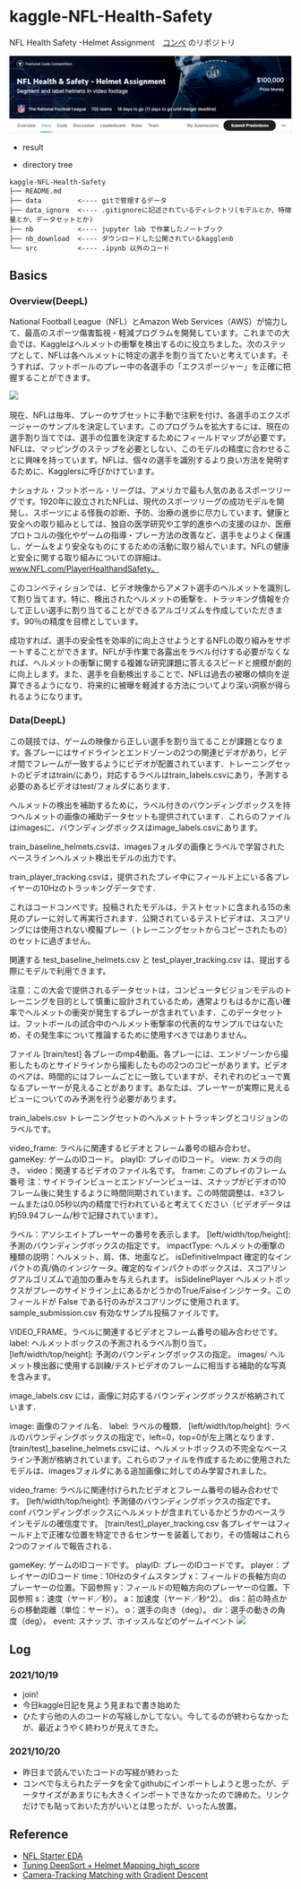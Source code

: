 
# kaggle-NFL-Health-Safety
NFL Health Safety -Helmet Assignment　[コンペ](https://www.kaggle.com/c/nfl-health-and-safety-helmet-assignment)
のリポジトリ

![](https://github.com/utibori-jp/kaggle-NFL-Health-Safety/blob/main/data/info/images/NFL_HELTH.png)

* result

- directory tree
```
kaggle-NFL-Health-Safety
├── README.md
├── data         <---- gitで管理するデータ
├── data_ignore  <---- .gitignoreに記述されているディレクトリ(モデルとか、特徴量とか、データセットとか)
├── nb           <---- jupyter lab で作業したノートブック
├── nb_download  <---- ダウンロードした公開されているkagglenb
└── src          <---- .ipynb 以外のコード
```

## Basics
### Overview(DeepL)

National Football League（NFL）とAmazon Web Services（AWS）が協力して、最高のスポーツ傷害監視・軽減プログラムを開発しています。これまでの大会では、Kaggleはヘルメットの衝撃を検出するのに役立ちました。次のステップとして、NFLは各ヘルメットに特定の選手を割り当てたいと考えています。そうすれば、フットボールのプレー中の各選手の「エクスポージャー」を正確に把握することができます。

![](https://storage.googleapis.com/kaggle-media/competitions/NFL%20player%20safety%20analytics/assingment_example.gif.gif)

現在、NFLは毎年、プレーのサブセットに手動で注釈を付け、各選手のエクスポージャーのサンプルを決定しています。このプログラムを拡大するには、現在の選手割り当てでは、選手の位置を決定するためにフィールドマップが必要です。NFLは、マッピングのステップを必要としない、このモデルの精度に合わせることに興味を持っています。NFLは、個々の選手を識別するより良い方法を発明するために、Kagglersに呼びかけています。

ナショナル・フットボール・リーグは、アメリカで最も人気のあるスポーツリーグです。1920年に設立されたNFLは、現代のスポーツリーグの成功モデルを開発し、スポーツによる怪我の診断、予防、治療の進歩に尽力しています。健康と安全への取り組みとしては、独自の医学研究や工学的進歩への支援のほか、医療プロトコルの強化やゲームの指導・プレー方法の改善など、選手をよりよく保護し、ゲームをより安全なものにするための活動に取り組んでいます。NFLの健康と安全に関する取り組みについての詳細は、www.NFL.com/PlayerHealthandSafety。

このコンペティションでは、ビデオ映像からアメフト選手のヘルメットを識別して割り当てます。特に、検出されたヘルメットの衝撃を、トラッキング情報を介して正しい選手に割り当てることができるアルゴリズムを作成していただきます。90％の精度を目標としています。

成功すれば、選手の安全性を効率的に向上させようとするNFLの取り組みをサポートすることができます。NFLが手作業で各露出をラベル付けする必要がなくなれば、ヘルメットの衝撃に関する複雑な研究課題に答えるスピードと規模が劇的に向上します。また、選手を自動検出することで、NFLは過去の被曝の傾向を逆算できるようになり、将来的に被曝を軽減する方法についてより深い洞察が得られるようになります。

### Data(DeepL)

この競技では、ゲームの映像から正しい選手を割り当てることが課題となります。各プレーにはサイドラインとエンドゾーンの2つの関連ビデオがあり，ビデオ間でフレームが一致するようにビデオが配置されています．トレーニングセットのビデオはtrain/にあり，対応するラベルはtrain_labels.csvにあり，予測する必要のあるビデオはtest/フォルダにあります．

ヘルメットの検出を補助するために，ラベル付きのバウンディングボックスを持つヘルメットの画像の補助データセットも提供されています．これらのファイルはimagesに、バウンディングボックスはimage_labels.csvにあります。

train_baseline_helmets.csvは、imagesフォルダの画像とラベルで学習されたベースラインヘルメット検出モデルの出力です。

train_player_tracking.csvは，提供されたプレイ中にフィールド上にいる各プレイヤーの10Hzのトラッキングデータです．

これはコードコンペです。投稿されたモデルは，テストセットに含まれる15の未見のプレーに対して再実行されます．公開されているテストビデオは、スコアリングには使用されない模擬プレー（トレーニングセットからコピーされたもの）のセットに過ぎません。

関連する test_baseline_helmets.csv と test_player_tracking.csv は、提出する際にモデルで利用できます。

注意：この大会で提供されるデータセットは，コンピュータビジョンモデルのトレーニングを目的として慎重に設計されているため，通常よりもはるかに高い確率でヘルメットの衝突が発生するプレーが含まれています．このデータセットは、フットボールの試合中のヘルメット衝撃率の代表的なサンプルではないため、その発生率について推論するために使用すべきではありません。

ファイル
[train/test] 各プレーのmp4動画。各プレーには、エンドゾーンから撮影したものとサイドラインから撮影したものの2つのコピーがあります。ビデオのペアは、時間的にはフレームごとに一致していますが、それぞれのビューで異なるプレーヤーが見えることがあります。あなたは、プレーヤーが実際に見えるビューについてのみ予測を行う必要があります。

train_labels.csv トレーニングセットのヘルメットトラッキングとコリジョンのラベルです。

video_frame: ラベルに関連するビデオとフレーム番号の組み合わせ。
gameKey: ゲームのIDコード。
playID: プレイのIDコード。
view: カメラの向き。
video：関連するビデオのファイル名です。
frame: このプレイのフレーム番号
注：サイドラインビューとエンドゾーンビューは、スナップがビデオの10フレーム後に発生するように時間同期されています。この時間調整は、±3フレームまたは0.05秒以内の精度で行われていると考えてください（ビデオデータは約59.94フレーム/秒で記録されています）。

ラベル：アソシエイトプレーヤーの番号を表示します。
[left/width/top/height]: 予測のバウンディングボックスの指定です。
impactType: ヘルメットの衝撃の種類の説明：ヘルメット、肩、体、地面など。
isDefinitiveImpact 確定的なインパクトの真/偽のインジケータ。確定的なインパクトのボックスは、スコアリングアルゴリズムで追加の重みを与えられます。
isSidelinePlayer ヘルメットボックスがプレーのサイドライン上にあるかどうかのTrue/Falseインジケータ。このフィールドが False である行のみがスコアリングに使用されます。
sample_submission.csv 有効なサンプル投稿ファイルです。

VIDEO_FRAME。ラベルに関連するビデオとフレーム番号の組み合わせです。
label: ヘルメットボックスの予測されるラベル割り当て。
[left/width/top/height]: 予測のバウンディングボックスの指定。
images/ ヘルメット検出器に使用する訓練/テストビデオのフレームに相当する補助的な写真を含みます。

image_labels.csv には，画像に対応するバウンディングボックスが格納されています．

image: 画像のファイル名．
label: ラベルの種類．
[left/width/top/height]: ラベルのバウンディングボックスの指定で，left=0，top=0が左上隅となります．
[train/test]_baseline_helmets.csvには、ヘルメットボックスの不完全なベースライン予測が格納されています。これらのファイルを作成するために使用されたモデルは、imagesフォルダにある追加画像に対してのみ学習されました。

video_frame: ラベルに関連付けられたビデオとフレーム番号の組み合わせです。
[left/width/top/height]: 予測値のバウンディングボックスの指定です。
conf バウンディングボックスにヘルメットが含まれているかどうかのベースラインモデルの確信度です。
[train/test]_player_tracking.csv 各プレイヤーはフィールド上で正確な位置を特定できるセンサーを装着しており，その情報はこれら2つのファイルで報告される．

gameKey: ゲームのIDコードです。
playID: プレーのIDコードです。
player：プレイヤーのIDコード
time：10Hzのタイムスタンプ
x：フィールドの長軸方向のプレーヤーの位置。下図参照
y：フィールドの短軸方向のプレーヤーの位置。下図参照
s：速度（ヤード／秒）。
a：加速度（ヤード／秒^2）。
dis：前の時点からの移動距離（単位：ヤード）。
o：選手の向き（deg）。
dir：選手の動きの角度（deg）。
event: スナップ、ホイッスルなどのゲームイベント
![](https://www.googleapis.com/download/storage/v1/b/kaggle-user-content/o/inbox%2F3258%2F820e86013d48faacf33b7a32a15e814c%2FIncreasing%20Dir%20and%20O.png?generation=1572285857588233&alt=media)

## Log
### 2021/10/19
* join!
* 今日kaggle日記を見よう見まねで書き始めた
* ひたすら他の人のコードの写経しかしてない。今してるのが終わらなかったが、最近ようやく終わりが見えてきた。
 ### 2021/10/20
 * 昨日まで読んでいたコードの写経が終わった
 * コンペで与えられたデータを全てgithubにインポートしようと思ったが、データサイズがあまりにも大きくインポートできなかったので諦めた。リンクだけでも貼っておいた方がいいとは思ったが、いったん放置。


## Reference
* [NFL Starter EDA](https://www.kaggle.com/illgamhoduck/nfl-starter-eda/notebook)
* [Tuning DeepSort + Helmet Mapping_high_score](https://www.kaggle.com/jianghanhan/tuning-deepsort-helmet-mapping-high-score)
* [Camera-Tracking Matching with Gradient Descent](https://www.kaggle.com/coldfir3/camera-tracking-matching-with-gradient-descent)

